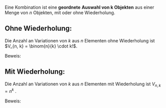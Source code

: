 Eine Kombination ist eine **geordnete** **Auswahl von k Objekten** aus einer Menge von $n$ Objekten, mit oder ohne Wiederholung. 

## Ohne Wiederholung:
Die Anzahl an Variationen von $k$ aus $n$ Elementen ohne Wiederholung ist
$V_{n, k} = \binom{n}{k} \cdot k!$.

Beweis:
	
## Mit Wiederholung:
Die Anzahl an Variationen von $k$ aus $n$ Elementen mit Wiederholung ist
$V_{n, k} = n^k$ .

Beweis:
	